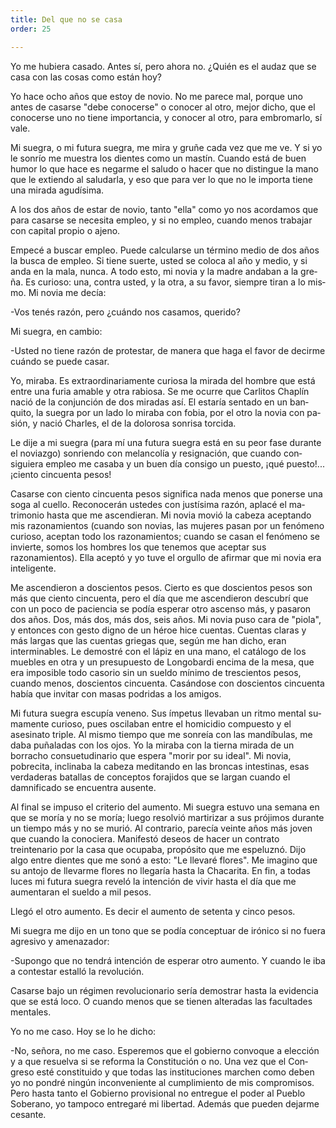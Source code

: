 ```yaml
---
title: Del que no se casa
order: 25

---
```


Yo me hubiera casado. Antes sí, pero ahora no. ¿Quién es el audaz que se casa con las cosas como están hoy?

Yo hace ocho años que estoy de novio. No me parece mal, porque uno antes de casarse "debe conocerse" o conocer al otro, mejor dicho, que el co­nocerse uno no tiene importancia, y conocer al otro, para embromarlo, sí vale.

Mi suegra, o mi futura suegra, me mira y gruñe cada vez que me ve. Y si yo le sonrío me muestra los dientes como un mastín. Cuando está de buen humor lo que hace es negarme el saludo o hacer que no distingue la mano que le extiendo al saludarla, y eso que para ver lo que no le importa tiene una mirada agudísima.

A los dos años de estar de novio, tanto "ella" como yo nos acordamos que para casarse se necesita empleo, y si no empleo, cuando menos trabajar con capital propio o ajeno.

Empecé a buscar empleo. Puede calcularse un término medio de dos años la busca de empleo. Si tiene suerte, usted se coloca al año y medio, y si anda en la mala, nunca. A todo esto, mi novia y la madre andaban a la gre­ña. Es curioso: una, contra usted, y la otra, a su favor, siempre tiran a lo mis­mo. Mi novia me decía:

-Vos tenés razón, pero ¿cuándo nos casamos, querido? 	

Mi suegra, en cambio:

-Usted no tiene razón de protestar, de manera que haga el favor de de­cirme cuándo se puede casar.

Yo, miraba. Es extraordinariamente curiosa la mirada del hombre que está entre una furia amable y otra rabiosa. Se me ocurre que Carlitos Cha­plín nació de la conjunción de dos miradas así. El estaría sentado en un ban­quito, la suegra por un lado lo miraba con fobia, por el otro la novia con pa­sión, y nació Charles, el de la dolorosa sonrisa torcida.

Le dije a mi suegra (para mí una futura suegra está en su peor fase du­rante el noviazgo) sonriendo con melancolía y resignación, que cuando con­siguiera empleo me casaba y un buen día consigo un puesto, ¡qué puesto!... ¡ciento cincuenta pesos!

Casarse con ciento cincuenta pesos significa nada menos que ponerse una soga al cuello. Reconocerán ustedes con justísima razón, aplacé el ma­trimonio hasta que me ascendieran. Mi novia movió la cabeza aceptando mis razonamientos (cuando son novias, las mujeres pasan por un fenómeno cu­rioso, aceptan todo los razonamientos; cuando se casan el fenómeno se in­vierte, somos los hombres los que tenemos que aceptar sus razonamientos). Ella aceptó y yo tuve el orgullo de afirmar que mi novia era inteligente.

Me ascendieron a doscientos pesos. Cierto es que doscientos pesos son más que ciento cincuenta, pero el día que me ascendieron descubrí que con un poco de paciencia se podía esperar otro ascenso más, y pasaron dos años. Dos, más dos, más dos, seis años. Mi novia puso cara de "piola", y entonces con gesto dig­no de un héroe hice cuentas. Cuentas claras y más largas que las cuentas grie­gas que, según me han dicho, eran interminables. Le demostré con el lápiz en una mano, el catálogo de los muebles en otra y un presupuesto de Longobardi encima de la mesa, que era imposible todo casorio sin un sueldo mínimo de tres­cientos pesos, cuando menos, doscientos cincuenta. Casándose con doscientos cincuenta había que invitar con masas podridas a los amigos.

Mi futura suegra escupía veneno. Sus ímpetus llevaban un ritmo mental su­mamente curioso, pues oscilaban entre el homicidio compuesto y el asesinato triple. Al mismo tiempo que me sonreía con las mandíbulas, me daba puñala­das con los ojos. Yo la miraba con la tierna mirada de un borracho consuetudi­nario que espera "morir por su ideal". Mi novia, pobrecita, inclinaba la cabe­za meditando en las broncas intestinas, esas verdaderas batallas de conceptos forajidos que se largan cuando el damnificado se encuentra ausente.

Al final se impuso el criterio del aumento. Mi suegra estuvo una semana en que se moría y no se moría; luego resolvió martirizar a sus prójimos durante un tiempo más y no se murió. Al contrario, parecía veinte años más joven que cuando la conociera. Manifestó deseos de hacer un contrato treintenario por la casa que ocupaba, propósito que me espeluznó. Dijo algo entre dientes que me sonó a esto: "Le llevaré flores". Me imagino que su antojo de llevarme flores no llegaría hasta la Chacarita. En fin, a todas luces mi futura suegra reveló la intención de vivir hasta el día que me aumentaran el sueldo a mil pesos.

Llegó el otro aumento. Es decir el aumento de setenta y cinco pesos.

Mi suegra me dijo en un tono que se podía conceptuar de irónico si no fuera agresivo y amenazador:

-Supongo que no tendrá intención de esperar otro aumento. 	Y cuando le iba a contestar estalló la revolución.

Casarse bajo un régimen revolucionario sería demostrar hasta la eviden­cia que se está loco. O cuando menos que se tienen alteradas las facultades men­tales.

Yo no me caso. Hoy se lo he dicho:

-No, señora, no me caso. Esperemos que el gobierno convoque a elec­ción y a que resuelva si se reforma la Constitución o no. Una vez que el Con­greso esté constituido y que todas las instituciones marchen como deben yo no pondré ningún inconveniente al cumplimiento de mis compromisos. Pe­ro hasta tanto el Gobierno provisional no entregue el poder al Pueblo Sobe­rano, yo tampoco entregaré mi libertad. Además que pueden dejarme cesante.
